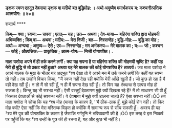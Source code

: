 **ङ्क्षक स्वप्न एतदुत देवमाया** **ङ्क्षक वा मदीयो बत बुद्धिमोह: ।** **अथो अमुष्यैव ममार्भकस्य** **य: कश्चनौत्पत्तिक आत्मयोग: ॥ ४०॥** 

शब्दार्थ **** 

**किम्—** **क्या** **; स्वप्न:—** **सपना** **; एतत्—** **यह** **; उत—** **अथवा** **; देव-माया—** **बहिरंगा शक्ति द्वारा मोहमयी अभिव्यक्ति** **; किम् वा—** **अथवा** **; मदीय:—** **मेरा निजी** **; बत—** **निस्सन्देह** **; बुद्धि-मोह:—** **बुद्धि का मोह** **; अथो—** **अन्यथा** **; अमुष्य—** **ऐसे** **; एव—** **निस्सन्देह** **;** **मम अर्भकस्य—** **मेरे बालक का** **; य:—** **जो** **; कश्चन—** **कोई** **; औत्पत्तिक:—** **प्राकृतिक** **; आत्म-योग:—** **निजी योगशक्ति।** **.** 

**माता यशोदा अपने में ही तर्क करने लगीं** **: क्या यह सपना है या बहिरंगा शक्ति की** **मोहमयी सृष्टि है? कहीं यह मेरी ही बुद्धि से तो प्रकट नहीं हुआ? अथवा यह मेरे बालक की** **कोई योगशक्ति है?** **तात्पर्य :** जब माता यशोदा ने अपने बालक के मुख के भीतर यह अद्भुत ²श्य देखा तो वे अपने मन में तर्क करने लगीं कि कहीं यह स्वप्न तो नहीं। तब उन्होंने विचार किया, ''मैं स्वप्न नहीं देख रही क्योंकि मेरी आँखें खुली हैं। जो कुछ हो रहा है मैं वही देख रही हूँ। न तो मैं सो रही हूँ, न ही मैं सपना देख रही हूँ। तो फिर यह *देवमाया* से उत्पन्न मोह हो सकता है। किन्तु यह भी सश्भव नहीं। ऐसी वस्तुएँ देवतागण मुझे क्यों दिखला रहे हैं? मैं तो साधारण सी षी हूँ जिसका देवताओं से कोई सश्बन्ध नहीं। वे देवमाया में मुझे क्यों डालना चाहते हैं? ऐसा सश्भव नहीं।ÓÓ तब माता यशोदा ने सोचा कि यह ²श्य मोह (माया) के कारण है, ''मैं ठीक-ठाक हूँ, मुझे कोई रोग नहीं। तो फिर मोह क्यों? ऐसा नहीं कि मेरा मस्तिष्क विकृत हो क्योंकि मैं सामान्य रूप से सोच सकती हूँ। अवश्य ही यह ²श्य मेरे पुत्र की योगशक्ति के कारण है जैसाकि गर्गमुनि ने भविष्यवाणी की है।ÓÓ इस तरह वे इस निष्कर्ष पर पहुँचीं कि यह ²श्य उन्हीं के पुत्र की ही रचना है, यह और कुछ भी नहीं है।  